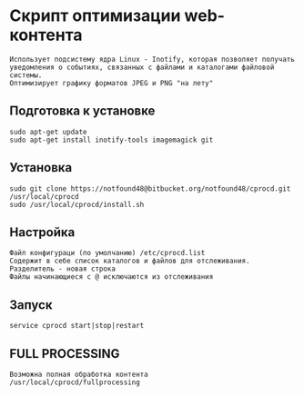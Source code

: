 # Скрипт оптимизации web-контента
```
Использует подсистему ядра Linux - Inotify, которая позволяет получать уведомления о событиях, связанных с файлами и каталогами файловой системы.
Оптимизирует графику форматов JPEG и PNG "на лету"
```
## Подготовка к установке
```
sudo apt-get update
sudo apt-get install inotify-tools imagemagick git
```
## Установка
```
sudo git clone https://notfound48@bitbucket.org/notfound48/cprocd.git /usr/local/cprocd
sudo /usr/local/cprocd/install.sh
```
## Настройка
```
Файл конфигураци (по умолчанию) /etc/cprocd.list
Содержит в себе список каталогов и файлов для отслеживания. Разделитель - новая строка
Файлы начинающиеся с @ исключаются из отслеживания
```
## Запуск
```
service cprocd start|stop|restart
```

## FULL PROCESSING
```
Возможна полная обработка контента 
/usr/local/cprocd/fullprocessing
```